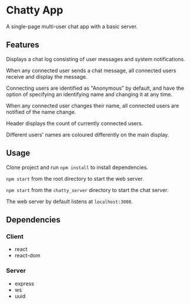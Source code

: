 Chatty App
=====================

A single-page multi-user chat app with a basic server.

## Features

Displays a chat log consisting of user messages and system notifications.

When any connected user sends a chat message, all connected users receive and display the message.

Connecting users are identified as "Anonymous" by default, and have the option of specifying an identifying name and changing it at any time.

When any connected user changes their name, all connected users are notified of the name change.

Header displays the count of currently connected users.

Different users' names are coloured differently on the main display.

## Usage

Clone project and run `npm install` to install dependencies.

`npm start` from the root directory to start the web server.

`npm start` from the `chatty_server` directory to start the chat server.

The web server by default listens at `localhost:3000`.

## Dependencies

### Client
* react
* react-dom

### Server
* express
* ws
* uuid
